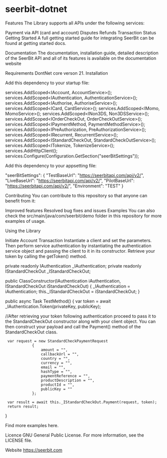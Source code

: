 # seerbit-dotnet

Features
The Library supports all APIs under the following services:

Payment via API (card and account)
Disputes
Refunds
Transaction Status
Getting Started
A full getting started guide for integrating SeerBit can be found at getting started docs.

Documentation
The documentation, installation guide, detailed description of the SeerBit API and all of its features is available on the documentation website

Requirements
DontNet core verson 21.
Installation

Add this dependency to your startup file:

services.AddScoped<IAccount, AccountService>();
services.AddScoped<IAuthentication, AuthenticationService>();
services.AddScoped<IAuthorise, AuthoriseService>();
services.AddScoped<ICard, CardService>();
services.AddScoped<IMomo, MomoService>();
services.AddScoped<INon3DS, Non3DSService>();
services.AddScoped<IOrderCheckOut, OrderCheckOutService>();
services.AddScoped<IPaymentMethod, PaymentMethodService>();
services.AddScoped<IPreAuthorization, PreAuthorizationService>();
services.AddScoped<IRecurrent, RecurrentService>();
services.AddScoped<IStandardCheckOut, StandardCheckOutService>();
services.AddScoped<ITokenize, TokenizeService>();
services.AddHttpClient<Interchange>();
services.Configure<SeerBitSettingsModel>(Configuration.GetSection("seerBitSettings"));

Add this dependency to your appsetting file:

"seerBitSettings": {
    "TestBaseUrl": "https://seerbitapi.com/api/v2/",
    "LiveBaseUrl": "https://seerbitapi.com/api/v2/",
    "PilotBaseUrl": "https://seerbitapi.com/api/v2/",
    "Environment": "TEST"
  }

Contributing
You can contribute to this repository so that anyone can benefit from it:

Improved features
Resolved bug fixes and issues
Examples
You can also check the src/main/java/com/seerbit/demo folder in this repository for more examples of usage.

Using the Library

Initiate Account Transaction
Instantiate a client and set the parameters. Then perform service authentication by instantiating the authentication service object and passing the client to it in its constructor. Retrieve your token by calling the getToken() method.
        
private readonly IAuthentication _IAuthentication;
private readonly IStandardCheckOut _IStandardCheckOut;

public ClassConstructor(IAuthentication iAuthentication, IStandardCheckOut iStandardCheckOut)
{
  _IAuthentication = iAuthentication;
  this._IStandardCheckOut = iStandardCheckOut;
}

 public async Task<string> TestMethod()
 {
     var token = await _IAuthentication.Token(privateKey, publicKey);

//After retrieving your token following authentication proceed to pass it to the StandardCheckOut constructor along with your client object. You can then construct your payload and call the Payment() method of the StandardCheckOut class.

     var request = new StandardCheckPaymentRequest
                {
                    amount = "",
                    callbackUrl = "",
                    country = "",
                    currency = "",
                    email = "",
                    hashType = "",
                    paymentReference = "",
                    productDescription = "",
                    productId = "",
                    publicKey = ""
                };
     
     var result = await this._IStandardCheckOut.Payment(request, token);
     return result;
 }
  
Find more examples here.

Licence
GNU General Public License. For more information, see the LICENSE file.

Website
https://seerbit.com
